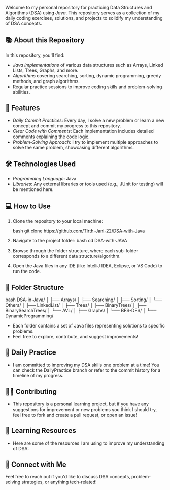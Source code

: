 Welcome to my personal repository for practicing Data Structures and Algorithms (DSA) using _Java_. This repository serves as a collection of my daily coding exercises, solutions, and projects to solidify my understanding of DSA concepts.

## 📚 About this Repository

In this repository, you'll find:

- _Java implementations_ of various data structures such as Arrays, Linked Lists, Trees, Graphs, and more.
- _Algorithms_ covering searching, sorting, dynamic programming, greedy methods, and graph algorithms.
- Regular practice sessions to improve coding skills and problem-solving abilities.

## 🚀 Features

- _Daily Commit Practices_: Every day, I solve a new problem or learn a new concept and commit my progress to this repository.
- _Clear Code with Comments_: Each implementation includes detailed comments explaining the code logic.
- _Problem-Solving Approach_: I try to implement multiple approaches to solve the same problem, showcasing different algorithms.

## 🛠️ Technologies Used

- _Programming Language_: Java
- _Libraries_: Any external libraries or tools used (e.g., JUnit for testing) will be mentioned here.

## 💻 How to Use

1. Clone the repository to your local machine:

   bash
   git clone https://github.com/Tirth-Jani-22/DSA-with-Java

2. Navigate to the project folder:
   bash
   cd DSA-with-JAVA
3. Browse through the folder structure, where each sub-folder corresponds to a different data structure/algorithm.
4. Open the Java files in any IDE (like IntelliJ IDEA, Eclipse, or VS Code) to run the code.

## 🔧 Folder Structure

bash
DSA-in-Java/
│
├── Arrays/
│ ├── Searching/
│ ├── Sorting/
│ └── Others/
│
├── LinkedList/
│
├── Trees/
│ ├── BinaryTrees/
│ ├── BinarySearchTrees/
│ └── AVL/
│
├── Graphs/
│ └── BFS-DFS/
│
└── DynamicProgramming/

- Each folder contains a set of Java files representing solutions to specific problems.
- Feel free to explore, contribute, and suggest improvements!

## 📅 Daily Practice

- I am committed to improving my DSA skills one problem at a time! You can check the DailyPractice branch or refer to the commit history for a timeline of my progress.

## 👨‍💻 Contributing

- This repository is a personal learning project, but if you have any suggestions for improvement or new problems you think I should try, feel free to fork and create a pull request, or open an issue!

## 📖 Learning Resources

- Here are some of the resources I am using to improve my understanding of DSA:

## 💬 Connect with Me

Feel free to reach out if you'd like to discuss DSA concepts, problem-solving strategies, or anything tech-related!
